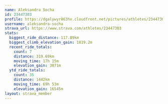```yaml
---
name: Aleksandra Socha
id: 23447303
profile: https://dgalywyr863hv.cloudfront.net/pictures/athletes/23447303/14745546/4/large.jpg
username: aleksandra-socha
strava_url: https://www.strava.com/athletes/23447303
stats:
  biggest_ride_distance: 117.89km
  biggest_climb_elevation_gain: 1819.2m
  recent_ride_totals:
    count: 7
    distance: 319.69km
    moving_time: 17h 15m
    elevation_gain: 3071m
  ytd_ride_totals:
    count: 35
    distance: 1442km
    moving_time: 69h 53m
    elevation_gain: 16545m
layout: strava_member
--- 
```

